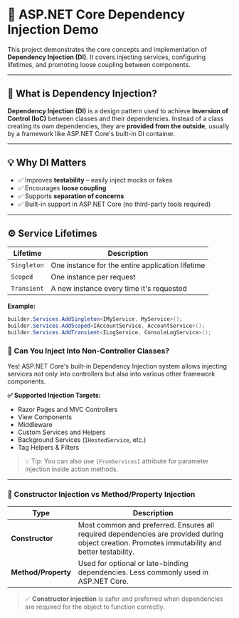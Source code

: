# 🧩 ASP.NET Core Dependency Injection Demo

This project demonstrates the core concepts and implementation of **Dependency Injection (DI)**. It covers injecting services, configuring lifetimes, and promoting loose coupling between components.

---

## 📌 What is Dependency Injection?

**Dependency Injection (DI)** is a design pattern used to achieve **Inversion of Control (IoC)** between classes and their dependencies. Instead of a class creating its own dependencies, they are **provided from the outside**, usually by a framework like ASP.NET Core's built-in DI container.

---

## 💡 Why DI Matters

- ✅ Improves **testability** – easily inject mocks or fakes
- ✅ Encourages **loose coupling**
- ✅ Supports **separation of concerns**
- ✅ Built-in support in ASP.NET Core (no third-party tools required)

---

## ⚙️ Service Lifetimes

| Lifetime      | Description                                                                 |
|---------------|-----------------------------------------------------------------------------|
| `Singleton`   | One instance for the entire application lifetime                            |
| `Scoped`      | One instance per request                                                    |
| `Transient`   | A new instance every time it's requested                                    |

**Example:**
```csharp
builder.Services.AddSingleton<IMyService, MyService>();
builder.Services.AddScoped<IAccountService, AccountService>();
builder.Services.AddTransient<ILogService, ConsoleLogService>();
```
### 💬 Can You Inject Into Non-Controller Classes?

Yes! ASP.NET Core's built-in Dependency Injection system allows injecting services not only into controllers but also into various other framework components.

**✅ Supported Injection Targets:**

- Razor Pages and MVC Controllers  
- View Components  
- Middleware  
- Custom Services and Helpers  
- Background Services (`IHostedService`, etc.)  
- Tag Helpers & Filters  

> 💡 Tip: You can also use `[FromServices]` attribute for parameter injection inside action methods.

---

### 🧰 Constructor Injection vs Method/Property Injection

| **Type**            | **Description**                                                                 |
|---------------------|---------------------------------------------------------------------------------|
| **Constructor**     | Most common and preferred. Ensures all required dependencies are provided during object creation. Promotes immutability and better testability. |
| **Method/Property** | Used for optional or late-binding dependencies. Less commonly used in ASP.NET Core.    |

> ✅ **Constructor injection** is safer and preferred when dependencies are required for the object to function correctly.

